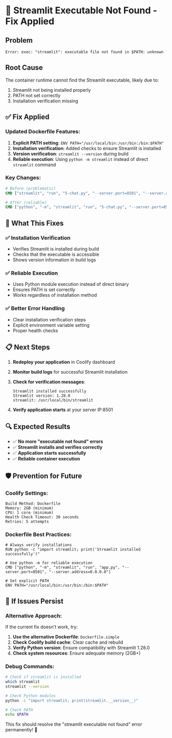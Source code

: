 # 🔧 Streamlit Executable Not Found - Fix Applied

## Problem
```
Error: exec: "streamlit": executable file not found in $PATH: unknown
```

## Root Cause
The container runtime cannot find the Streamlit executable, likely due to:
1. Streamlit not being installed properly
2. PATH not set correctly
3. Installation verification missing

## ✅ Fix Applied

### Updated Dockerfile Features:
1. **Explicit PATH setting**: `ENV PATH="/usr/local/bin:/usr/bin:/bin:$PATH"`
2. **Installation verification**: Added checks to ensure Streamlit is installed
3. **Version verification**: `streamlit --version` during build
4. **Reliable execution**: Using `python -m streamlit` instead of direct `streamlit` command

### Key Changes:
```dockerfile
# Before (problematic)
CMD ["streamlit", "run", "5-chat.py", "--server.port=8501", "--server.address=0.0.0.0"]

# After (reliable)
CMD ["python", "-m", "streamlit", "run", "5-chat.py", "--server.port=8501", "--server.address=0.0.0.0"]
```

## 🚀 What This Fixes

### ✅ Installation Verification
- Verifies Streamlit is installed during build
- Checks that the executable is accessible
- Shows version information in build logs

### ✅ Reliable Execution
- Uses Python module execution instead of direct binary
- Ensures PATH is set correctly
- Works regardless of installation method

### ✅ Better Error Handling
- Clear installation verification steps
- Explicit environment variable setting
- Proper health checks

## 📋 Next Steps

1. **Redeploy your application** in Coolify dashboard
2. **Monitor build logs** for successful Streamlit installation
3. **Check for verification messages**:
   ```
   Streamlit installed successfully
   Streamlit version: 1.28.0
   streamlit: /usr/local/bin/streamlit
   ```

4. **Verify application starts** at your server IP:8501

## 🔍 Expected Results

- ✅ **No more "executable not found" errors**
- ✅ **Streamlit installs and verifies correctly**
- ✅ **Application starts successfully**
- ✅ **Reliable container execution**

## 🛡️ Prevention for Future

### Coolify Settings:
```
Build Method: Dockerfile
Memory: 2GB (minimum)
CPU: 1 core (minimum)
Health Check Timeout: 30 seconds
Retries: 5 attempts
```

### Dockerfile Best Practices:
```
# Always verify installations
RUN python -c "import streamlit; print('Streamlit installed successfully')"

# Use python -m for reliable execution
CMD ["python", "-m", "streamlit", "run", "app.py", "--server.port=8501", "--server.address=0.0.0.0"]

# Set explicit PATH
ENV PATH="/usr/local/bin:/usr/bin:/bin:$PATH"
```

## 🎯 If Issues Persist

### Alternative Approach:
If the current fix doesn't work, try:

1. **Use the alternative Dockerfile**: `Dockerfile.simple`
2. **Check Coolify build cache**: Clear cache and rebuild
3. **Verify Python version**: Ensure compatibility with Streamlit 1.28.0
4. **Check system resources**: Ensure adequate memory (2GB+)

### Debug Commands:
```bash
# Check if streamlit is installed
which streamlit
streamlit --version

# Check Python modules
python -c "import streamlit; print(streamlit.__version__)"

# Check PATH
echo $PATH
```

This fix should resolve the "streamlit executable not found" error permanently! 🎉